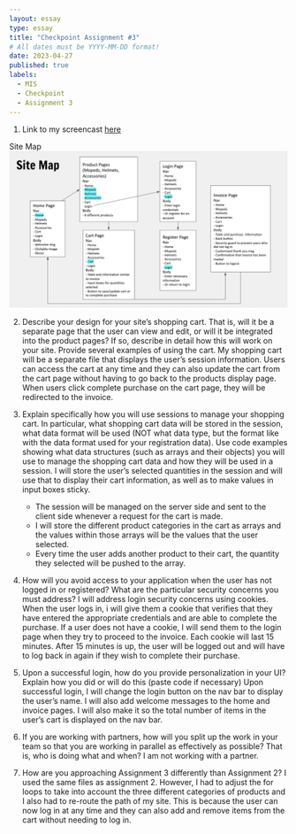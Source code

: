 ```yaml
---
layout: essay
type: essay
title: "Checkpoint Assignment #3"
# All dates must be YYYY-MM-DD format!
date: 2023-04-27
published: true
labels:
  - MIS
  - Checkpoint
  - Assignment 3
---
```


1. Link to my screencast [here](https://youtu.be/EgVxgw8ezFo)

Site Map
![sitema](https://github.com/bctrxn/bctrxn.github.io/blob/main/site_map.jpeg)

2. Describe your design for your site’s shopping cart. That is, will it be a separate page that the user can view and edit, or will it be integrated into the product pages? If so, describe in detail how this will work on your site. Provide several examples of using the cart.
My shopping cart will be a separate file that displays the user’s session information. Users can access the cart at any time and they can also update the cart from the cart page without having to go back to the products display page. When users click complete purchase on the cart page, they will be redirected to the invoice.

3. Explain specifically how you will use sessions to manage your shopping cart. In particular, what shopping cart data will be stored in the session, what data format will be used (NOT what data type, but the format like with the data format used for your registration data). Use code examples showing what data structures (such as arrays and their objects) you will use to manage the shopping cart data and how they will be used in a session.
I will store the user’s selected quantities in the session and will use that to display their cart information, as well as to make values in input boxes sticky. 
     -  The session will be managed on the server side and sent to the client side whenever a request for the cart is made.
     -  I will store the different product categories in the cart as arrays and the values within those arrays will be the values that the user selected.
     -  Every time the user adds another product to their cart, the quantity they selected will be pushed to the array.

4. How will you avoid access to your application when the user has not logged in or registered? What are the particular security concerns you must address?
I will address login security concerns using cookies. When the user logs in, i will give them a cookie that verifies that they have entered the appropriate credentials and are able to complete the purchase. If a user does not have a cookie, I will send them to the login page when they try to proceed to the invoice. Each cookie will last 15 minutes. After 15 minutes is up, the user will be logged out and will have to log back in again if they wish to complete their purchase.

5. Upon a successful login, how do you provide personalization in your UI? Explain how you did or will do this (paste code if necessary)
Upon successful login, I will change the login button on the nav bar to display the user’s name. I will also add welcome messages to the home and invoice pages. I will also make it so the total number of items in the user’s cart is displayed on the nav bar.

6. If you are working with partners, how will you split up the work in your team so that you are working in parallel as effectively as possible? That is, who is doing what and when?
I am not working with a partner.

7. How are you approaching Assignment 3 differently than Assignment 2?
I used the same files as assignment 2. However, I had to adjust the for loops to take into account the three different categories of products and I also had to re-route the path of my site. This is because the user can now log in at any time and they can also add and remove items from the cart without needing to log in. 

